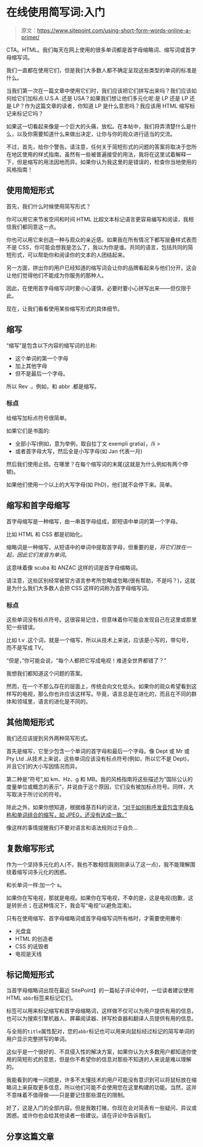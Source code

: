# 在线使用简写词:入门

> 原文：<https://www.sitepoint.com/using-short-form-words-online-a-primer/>

CTA。HTML。我们每天在网上使用的很多单词都是首字母缩略词、缩写词或首字母缩写词。

我们一直都在使用它们，但是我们大多数人都不确定呈现这些类型的单词的标准是什么。

当我们第一次在一篇文章中使用它们时，我们应该把它们拼写出来吗？我们应该如何给它们加标点:U.S.A .还是 USA？如果我们想让他们多元化呢:是 LP 还是 LP 还是 LP？作为这篇文章的读者，你知道 LP 是什么意思吗？我应该用 HTML 缩写标记来标记它吗？

如果这一切看起来像是一个巨大的头痛，放松。在本帖中，我们将弄清楚什么是什么，以及你需要知道什么来做出决定，让你与你的观众进行适当的交流。

不过，首先，给你个警告。请注意，任何关于简短形式的问题的答案将取决于您所在地区使用的样式指南。虽然有一些被普遍接受的用法，我将在这里试着解释一下，但是缩写的用法因地而异。如果你认为我这里的是错误的，检查你当地使用的风格指南！

## 使用简短形式

首先，我们什么时候使用简写形式？

你可以用它来节省空间和时间 HTML 比超文本标记语言更容易编写和阅读，我相信我们都同意这一点。

你也可以用它来创造一种与观众的亲近感。如果我在所有情况下都写层叠样式表而不是 CSS，你可能会想我是怎么了，我以为你是谁。共同的语言，包括共同的简短形式，可以帮助你和阅读你的文本的人团结起来。

另一方面，拼出你的用户已经知道的缩写词会让你的品牌看起来与他们分开。这会让他们觉得他们不能成为你服务的那种人。

因此，在使用首字母缩写词时要小心谨慎，必要时要小心拼写出来——但仅限于此。

现在，让我们看看使用某些缩写形式的具体细节。

## 缩写

“缩写”是包含以下内容的缩写词的总称:

*   这个单词的第一个字母
*   加上其他字母
*   但不是最后一个字母。

所以 Rev .，例如，和 abbr .都是缩写。

### 标点

给缩写加标点符号很简单。

如果它们是书面的:

*   全部小写(例如，意为举例，取自拉丁文 exempli gratia)，/li >
*   或者首字母大写，然后全是小写字母(如 Jan 代表一月)

然后我们使用止损。在哪里？在每个缩写词的末尾(这就是为什么例如有两个停顿)。

如果他们使用一个以上的大写字母(如 PhD)，他们就不会停下来。简单。

## 缩写和首字母缩写

首字母缩写是一种缩写，由一串首字母组成，即短语中单词的第一个字母。

比如 HTML 和 CSS 都是初始化。

缩略词是一种缩写，从短语中的单词中提取首字母，但重要的是，*将它们放在一起，因此它们发音为单词*。

这意味着像 scuba 和 ANZAC 这样的词是首字母缩略词。

请注意，这些区别经常被官方语言参考所忽略或忽略(很有帮助，不是吗？)，这就是为什么我们大多数人会把 CSS 这样的词称为首字母缩写词。

### 标点

这些单词没有标点符号。这很容易记住，但意味着你可能会发现自己在这里或那里犯一些错误。

比如 t.v .这个词，就是一个缩写，所以从技术上来说，应该是小写的，带句号，而不是写成 TV。

“但是，”你可能会说，“每个人都把它写成电视！难道全世界都错了？”

我想我们都知道这个问题的答案。

然而，在一个不那么存在的层面上，传统会向文化低头。如果你的观众希望看到这样写的电视，那么你也许应该这样写。毕竟，语言总是在进化的，而且在不同的群体和领域里，语言的进化是不同的。

## 其他简短形式

我们还应该提到另外两种简写形式。

首先是缩写，它至少包含一个单词的首字母和最后一个字母。像 Dept 或 Mr 或 Pty Ltd .从技术上来说，这些单词应该没有标点符号(例如，所以它不是 Dept)，并且它们的大小写因情况而异。

第二种是“符号”,如 km、Hz、g 和 MB。我的风格指南将这些描述为“国际公认的度量单位或概念的表示”，并说由于这个原因，它们没有被加标点符号。同样，大写取决于所讨论的符号。

除此之外，如果你想知道，根据维基百科的说法，[“对于如何称呼发音包含字母名称和单词组合的缩写，如 JPEG，还没有达成一致。”](http://en.wikipedia.org/wiki/Acronym)

像这样的事情提醒我们不要对语言和语法规则过于自负…

## 复数缩写形式

作为一个坚持多元化的人(不，我也不敢相信我刚刚承认了这一点)，我不能理解围绕着缩写词多元化的困惑。

和长单词一样:加一个 s。

如果你在写电视，那就是电视。如果你在写电视，不幸的是，这是电视(抱歉，这是转折点；在这种情况下，我会写“电视”以避免混淆)。

只有在使用缩写、首字母缩略词或首字母缩写词所有格时，才需要使用撇号:

*   光盘盒
*   HTML 的创造者
*   CSS 的诋毁者
*   电视是天线

## 标记简短形式

当首字母缩略词出现在最近 SitePoint】的一篇帖子评论中时，一位读者建议使用 HTML `abbr`标签来标记它们。

标签可以用来标记缩写和首字母缩略词，这样做不仅可以为用户提供有用的信息，也可以为搜索引擎机器人、屏幕阅读器、拼写检查器和翻译人员提供有用的信息。

与全局的`title`属性配对，您的`abbr`标记也可以用来向鼠标经过标记的简写单词的用户显示完整拼写的单词。

这似乎是一个很好的、不具侵入性的解决方案，如果你认为大多数用户都知道你使用的简短形式的意思，但是你不希望你的信息对那些不知道的人来说是难以理解的。

我能看到的唯一问题是，许多不太懂技术的用户可能没有意识到可以将鼠标放在缩略词上来获取更多信息，所以他们可能不会使用您在这里构建的功能。当然，这并不意味着不值得做——只是要记住那些潜在的限制。

好了，这是入门的全部内容。但是我敢打赌，你现在会对简表有一些疑问、异议或困惑。或许你也会给其他读者一些建议。请在评论中告诉我们。

## 分享这篇文章